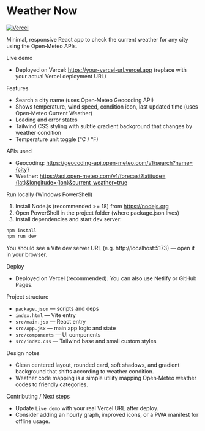 # Weather Now

[![Vercel](https://vercel.com/button)](https://vercel.com/import/project?template=https://github.com/ad-rizvi03/WeatherNow)

Minimal, responsive React app to check the current weather for any city using the Open‑Meteo APIs.

Live demo
- Deployed on Vercel: https://your-vercel-url.vercel.app (replace with your actual Vercel deployment URL)

Features
- Search a city name (uses Open‑Meteo Geocoding API)
- Shows temperature, wind speed, condition icon, last updated time (uses Open‑Meteo Current Weather)
- Loading and error states
- Tailwind CSS styling with subtle gradient background that changes by weather condition
- Temperature unit toggle (°C / °F)

APIs used
- Geocoding: https://geocoding-api.open-meteo.com/v1/search?name={city}
- Weather: https://api.open-meteo.com/v1/forecast?latitude={lat}&longitude={lon}&current_weather=true

Run locally (Windows PowerShell)
1. Install Node.js (recommended >= 18) from https://nodejs.org
2. Open PowerShell in the project folder (where package.json lives)
3. Install dependencies and start dev server:

```powershell
npm install
npm run dev
```

You should see a Vite dev server URL (e.g. http://localhost:5173) — open it in your browser.

Deploy
- Deployed on Vercel (recommended). You can also use Netlify or GitHub Pages.

Project structure
- `package.json` — scripts and deps
- `index.html` — Vite entry
- `src/main.jsx` — React entry
- `src/App.jsx` — main app logic and state
- `src/components` — UI components
- `src/index.css` — Tailwind base and small custom styles

Design notes
- Clean centered layout, rounded card, soft shadows, and gradient background that shifts according to weather condition.
- Weather code mapping is a simple utility mapping Open‑Meteo weather codes to friendly categories.

Contributing / Next steps
- Update `Live demo` with your real Vercel URL after deploy.
- Consider adding an hourly graph, improved icons, or a PWA manifest for offline usage.
